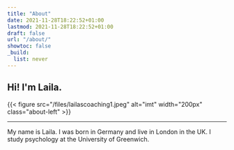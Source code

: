 ```yaml
---
title: "About"
date: 2021-11-28T18:22:52+01:00
lastmod: 2021-11-28T18:22:52+01:00
draft: false
url: "/about/"
showtoc: false
_build:
  list: never
---
```


## Hi! I'm Laila. 

{{< figure src="/files/lailascoaching1.jpeg" alt="imt" width="200px" class="about-left" >}} 

--- 
My name is Laila. I was born in Germany and live in London in the UK. I study psychology at the University of Greenwich. 

